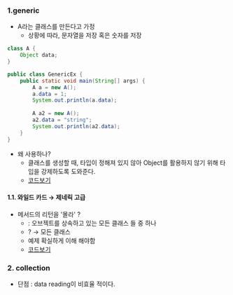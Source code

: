 ### 1.generic 
- A라는 클래스를 만든다고 가정
    - 상황에 따라, 문자열을 저장 혹은 숫자를 저장
    
```java
class A {
    Object data;
}

public class GenericEx {
    public static void main(String[] args) {
        A a = new A();
        a.data = 1;
        System.out.println(a.data);
        
        A a2 = new A();
        a2.data = "string";
        System.out.println(a2.data);
    }
}
```

- 왜 사용하나?
  - 클래스를 생성할 때, 타입이 정해져 있지 않아 Object를 활용하지 않기 위해 타입을 강제하도록 도와준다.
  - [코드보기](https://github.com/GyeomFka/java-dare/blob/master/src/main/java/ch06/GenericEx01.java)
  
#### 1.1. 와일드 카드 → 제네릭 고급
- 메서드의 리턴을 '몰라' ?
  - <? extends Object> : 오브젝트를 상속하고 있는 모든 클래스 들 중 하나
  - ? → 모든 클래스
  - 예제 확실하게 이해 해야함
  - [코드보기](https://github.com/GyeomFka/java-dare/blob/master/src/main/java/ch06/GenericEx03.java)
  
### 2. collection
- 단점 : data reading이 비효율 적이다.